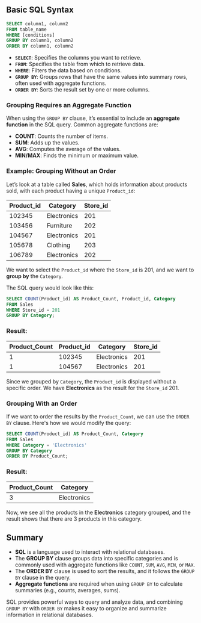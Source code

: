 ## Basic SQL Syntax

```sql
SELECT column1, column2
FROM table_name
WHERE [conditions]
GROUP BY column1, column2
ORDER BY column1, column2
```

- **`SELECT`**: Specifies the columns you want to retrieve.
- **`FROM`**: Specifies the table from which to retrieve data.
- **`WHERE`**: Filters the data based on conditions.
- **`GROUP BY`**: Groups rows that have the same values into summary rows, often used with aggregate functions.
- **`ORDER BY`**: Sorts the result set by one or more columns.

### Grouping Requires an Aggregate Function
When using the `GROUP BY` clause, it’s essential to include an **aggregate function** in the SQL query. Common aggregate functions are:
- **COUNT**: Counts the number of items.
- **SUM**: Adds up the values.
- **AVG**: Computes the average of the values.
- **MIN/MAX**: Finds the minimum or maximum value.

### Example: Grouping Without an Order

Let’s look at a table called **Sales**, which holds information about products sold, with each product having a unique `Product_id`:

| Product_id | Category  | Store_id |
|------------|-----------|----------|
| 102345     | Electronics | 201      |
| 103456     | Furniture  | 202      |
| 104567     | Electronics | 201      |
| 105678     | Clothing   | 203      |
| 106789     | Electronics | 202      |

We want to select the `Product_id` where the `Store_id` is 201, and we want to **group by** the `Category`.

The SQL query would look like this:

```sql
SELECT COUNT(Product_id) AS Product_Count, Product_id, Category
FROM Sales
WHERE Store_id = 201
GROUP BY Category;
```

### Result:

| Product_Count | Product_id | Category    | Store_id |
|---------------|------------|-------------|----------|
| 1             | 102345     | Electronics | 201      |
| 1             | 104567     | Electronics | 201      |

Since we grouped by `Category`, the `Product_id` is displayed without a specific order. We have **Electronics** as the result for the `Store_id` 201.

### Grouping With an Order

If we want to order the results by the `Product_Count`, we can use the `ORDER BY` clause. Here's how we would modify the query:

```sql
SELECT COUNT(Product_id) AS Product_Count, Category
FROM Sales
WHERE Category = 'Electronics'
GROUP BY Category
ORDER BY Product_Count;
```

### Result:

| Product_Count | Category    |
|---------------|-------------|
| 3             | Electronics |

Now, we see all the products in the **Electronics** category grouped, and the result shows that there are 3 products in this category.

## Summary

- **SQL** is a language used to interact with relational databases.
- The **GROUP BY** clause groups data into specific categories and is commonly used with aggregate functions like `COUNT`, `SUM`, `AVG`, `MIN`, or `MAX`.
- The **ORDER BY** clause is used to sort the results, and it follows the `GROUP BY` clause in the query.
- **Aggregate functions** are required when using `GROUP BY` to calculate summaries (e.g., counts, averages, sums).

SQL provides powerful ways to query and analyze data, and combining `GROUP BY` with `ORDER BY` makes it easy to organize and summarize information in relational databases.
